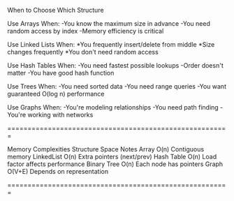 When to Choose Which Structure

Use Arrays When:
-You know the maximum size in advance
-You need random access by index
-Memory efficiency is critical

Use Linked Lists When:
*You frequently insert/delete from middle
*Size changes frequently
*You don't need random access

Use Hash Tables When:
-You need fastest possible lookups
-Order doesn't matter
-You have good hash function

Use Trees When:
-You need sorted data
-You need range queries
-You want guaranteed O(log n) performance

Use Graphs When:
-You're modeling relationships
-You need path finding
-You're working with networks

=======================================================

Memory Complexities
Structure	Space	Notes
Array	O(n)	Contiguous memory
LinkedList	O(n)	Extra pointers (next/prev)
Hash Table	O(n)	Load factor affects performance
Binary Tree	O(n)	Each node has pointers
Graph	O(V+E)	Depends on representation

=======================================================
